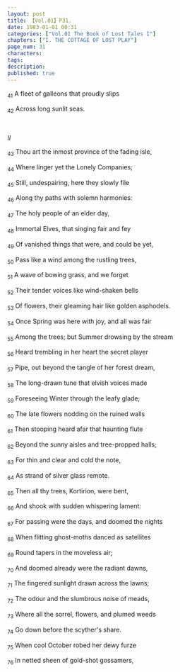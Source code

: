 ```yaml
---
layout: post
title: 【Vol.01】P31.
date: 1983-01-01 00:31
categories: ["Vol.01 The Book of Lost Tales I"]
chapters: ["I. THE COTTAGE OF LOST PLAY"]
page_num: 31
characters:
tags:
description:
published: true
---
```


<SUB>41</SUB> A fleet of galleons that proudly slips

<SUB>42</SUB> Across long sunlit seas.

<BR>

<I>II</I>

<SUB>43</SUB> Thou art the inmost province of the fading isle,

<SUB>44</SUB> Where linger yet the Lonely Companies;

<SUB>45</SUB> Still, undespairing, here they slowly file

<SUB>46</SUB> Along thy paths with solemn harmonies:

<SUB>47</SUB> The holy people of an elder day,

<SUB>48</SUB> Immortal Elves, that singing fair and fey

<SUB>49</SUB> Of vanished things that were, and could be yet,

<SUB>50</SUB> Pass like a wind among the rustling trees,

<SUB>51</SUB> A wave of bowing grass, and we forget

<SUB>52</SUB> Their tender voices like wind-shaken bells

<SUB>53</SUB> Of flowers, their gleaming hair like golden asphodels.

<SUB>54</SUB> Once Spring was here with joy, and all was fair

<SUB>55</SUB> Among the trees; but Summer drowsing by the stream

<SUB>56</SUB> Heard trembling in her heart the secret player

<SUB>57</SUB> Pipe, out beyond the tangle of her forest dream,

<SUB>58</SUB> The long-drawn tune that elvish voices made

<SUB>59</SUB> Foreseeing Winter through the leafy glade;

<SUB>60</SUB> The late flowers nodding on the ruined walls

<SUB>61</SUB> Then stooping heard afar that haunting flute

<SUB>62</SUB> Beyond the sunny aisles and tree-propped halls;

<SUB>63</SUB> For thin and clear and cold the note,

<SUB>64</SUB> As strand of silver glass remote.

<SUB>65</SUB> Then all thy trees, Kortirion, were bent,

<SUB>66</SUB> And shook with sudden whispering lament:

<SUB>67</SUB> For passing were the days, and doomed the nights

<SUB>68</SUB> When flitting ghost-moths danced as satellites

<SUB>69</SUB> Round tapers in the moveless air;

<SUB>70</SUB> And doomed already were the radiant dawns,

<SUB>71</SUB> The fingered sunlight drawn across the lawns;

<SUB>72</SUB> The odour and the slumbrous noise of meads,

<SUB>73</SUB> Where all the sorrel, flowers, and plumed weeds

<SUB>74</SUB> Go down before the scyther's share.

<SUB>75</SUB> When cool October robed her dewy furze

<SUB>76</SUB> In netted sheen of gold-shot gossamers,

